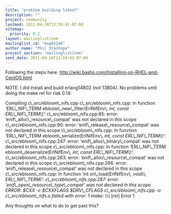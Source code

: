 ```yaml
---
title: "problem building latest"
description: ""
project: community
lastmod: 2011-04-26T13:59:41-07:00
sitemap:
  priority: 0.2
layout: mailinglistitem
mailinglist_id: "msg03146"
author_name: "Phil Stanhope"
project_section: "mailinglistitem"
sent_date: 2011-04-26T13:59:41-07:00
---
```



Following the steps here:
http://wiki.basho.com/Installing-on-RHEL-and-CentOS.html

NOTE: I did install and build erlang14B02 (not 13B04). No problems until
doing the make rel for riak 0.14:


Compiling c\\_src/ebloom\\_nifs.cpp
c\\_src/ebloom\\_nifs.cpp: In function ‘ERL\\_NIF\\_TERM
ebloom\\_new\\_filter(ErlNifEnv\\*, int, const ERL\\_NIF\\_TERM\\*)’:
c\\_src/ebloom\\_nifs.cpp:85: error: ‘enif\\_alloc\\_resource\\_compat’ was not
declared in this scope
c\\_src/ebloom\\_nifs.cpp:90: error: ‘enif\\_release\\_resource\\_compat’ was not
declared in this scope
c\\_src/ebloom\\_nifs.cpp: In function ‘ERL\\_NIF\\_TERM
ebloom\\_serialize(ErlNifEnv\\*, int, const ERL\\_NIF\\_TERM\\*)’:
c\\_src/ebloom\\_nifs.cpp:247: error: ‘enif\\_alloc\\_binary\\_compat’ was not
declared in this scope
c\\_src/ebloom\\_nifs.cpp: In function ‘ERL\\_NIF\\_TERM
ebloom\\_deserialize(ErlNifEnv\\*, int, const ERL\\_NIF\\_TERM\\*)’:
c\\_src/ebloom\\_nifs.cpp:263: error: ‘enif\\_alloc\\_resource\\_compat’ was not
declared in this scope
c\\_src/ebloom\\_nifs.cpp:266: error: ‘enif\\_release\\_resource\\_compat’ was not
declared in this scope
c\\_src/ebloom\\_nifs.cpp: In function ‘int on\\_load(ErlNifEnv\\*, void\\*\\*,
ERL\\_NIF\\_TERM)’:
c\\_src/ebloom\\_nifs.cpp:287: error: ‘enif\\_open\\_resource\\_type\\_compat’ was not
declared in this scope
ERROR: $CXX -c $CXXFLAGS $DRV\\_CFLAGS c\\_src/ebloom\\_nifs.cpp -o
c\\_src/ebloom\\_nifs.o failed with error: 1
make: \\*\\*\\* [rel] Error 1

Any thoughts on what to do to get past this?
